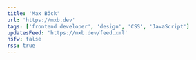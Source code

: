 ```yaml
---
title: 'Max Böck'
url: 'https://mxb.dev'
tags: ['frontend developer', 'design', 'CSS', 'JavaScript']
updatesFeed: 'https://mxb.dev/feed.xml'
nsfw: false
rss: true
---
```

